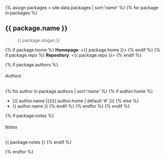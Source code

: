 {% assign packages = site.data.packages | sort:'name' %}
{% for package in packages %}
## {{ package.name }}

> {{ package.slogan }}

{% if package.home %}
**Homepage**: <{{ package.home }}>
{% endif %}
{% if package.repo %}
**Repository**: <{{ package.repo }}>
{% endif %}

{% if package.authors %}
###### Authors
{% for author in package.authors | sort:'name' %}
{% if author.home %}
- [{{ author.name }}]({{ author.home | default:'#' }})
{% else %}
- {{ author.name }}
{% endif %}
{% endfor %}
{% endif %}

{% if package.notes %}
###### Notes
{{ package.notes }}
{% endif %}

{% endfor %}
